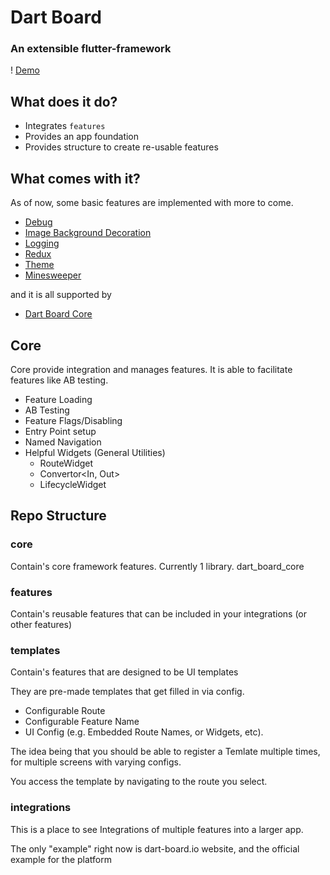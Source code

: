 # Dart Board
### An extensible flutter-framework

! [Demo](https://media3.giphy.com/media/Yo9eqMoEBYB1S45A92/giphy.gif)

## What does it do?

- Integrates `features`
- Provides an app foundation
- Provides structure to create re-usable features

## What comes with it?

As of now, some basic features are implemented with more to come.

- [Debug](features/dart_board_debug/README.md)
- [Image Background Decoration](features/dart_board_image_background/README.md)
- [Logging](features/dart_board_log/README.md)
- [Redux](features/dart_board_redux/README.md)
- [Theme](features/dart_board_theme/README.md)
- [Minesweeper](features/dart_board_minesweeper/README.md)

and it is all supported by 

- [Dart Board Core](core/dart_board_core/README.md) 

## Core 

Core provide integration and manages features. It is able to facilitate features like AB testing.

- Feature Loading
- AB Testing
- Feature Flags/Disabling
- Entry Point setup
- Named Navigation
- Helpful Widgets (General Utilities)
  - RouteWidget
  - Convertor<In, Out>
  - LifecycleWidget


## Repo Structure

### core

Contain's core framework features. Currently 1 library. dart_board_core

### features

Contain's reusable features that can be included in your integrations (or other features)

### templates

Contain's features that are designed to be UI templates

They are pre-made templates that get filled in via config.

- Configurable Route
- Configurable Feature Name
- UI Config (e.g. Embedded Route Names, or Widgets, etc).

The idea being that you should be able to register a Temlate multiple times, for multiple screens with varying configs.

You access the template by navigating to the route you select.

### integrations

This is a place to see Integrations of multiple features into a larger app.

The only "example" right now is dart-board.io website, and the official example for the platform

